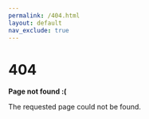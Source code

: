 ```yaml
---
permalink: /404.html
layout: default
nav_exclude: true
---
```


# 404

**Page not found :(**

The requested page could not be found.
